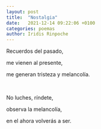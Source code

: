 ```yaml
---
layout: post
title:  "Nostalgia"
date:   2021-12-14 09:22:06 +0100
categories: poemas
author: Iridis Rinpoche
---
```


Recuerdos del pasado,

me vienen al presente,
 
me generan tristeza y melancolía.

<br>

No luches, ríndete,

observa la melancolía,

en el ahora volverás a ser.







